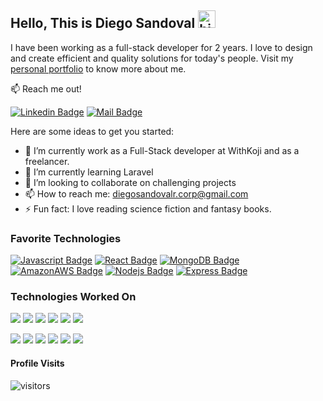 ## Hello, This is Diego Sandoval <img src="https://user-images.githubusercontent.com/1303154/88677602-1635ba80-d120-11ea-84d8-d263ba5fc3c0.gif" width="28px" alt="hi">

I have been working as a full-stack developer for 2 years. I love to design and create efficient and quality solutions for today's people. Visit my [personal portfolio](https://diegocorp.github.io/) to know more about me.

:mailbox: Reach me out!

[![Linkedin Badge](https://img.shields.io/badge/LinkedIn-0077B5?style=for-the-badge&logo=linkedin&logoColor=white)](https://www.linkedin.com/in/diego-sandoval-83856a212/) 
[![Mail Badge](https://img.shields.io/badge/Gmail-D14836?style=for-the-badge&logo=gmail&logoColor=white)](mailto:diegosandovalr.corp@gmail.com)

Here are some ideas to get you started:

- 🔭 I’m currently work as a Full-Stack developer at WithKoji and as a freelancer.
- 🌱 I’m currently learning Laravel
- 👯 I’m looking to collaborate on challenging projects
- 📫 How to reach me: diegosandovalr.corp@gmail.com
- ⚡ Fun fact: I love reading science fiction and fantasy books.

### Favorite Technologies

[![Javascript Badge](https://img.shields.io/badge/JavaScript-F7DF1E?style=for-the-badge&logo=javascript&logoColor=black)](#)
[![React Badge]( 	https://img.shields.io/badge/React-20232A?style=for-the-badge&logo=react&logoColor=61DAFB)](#) 
[![MongoDB Badge]( 	https://img.shields.io/badge/MongoDB-4EA94B?style=for-the-badge&logo=mongodb&logoColor=white)](#) 
[![AmazonAWS Badge](  https://img.shields.io/badge/Amazon_AWS-232F3E?style=for-the-badge&logo=amazon-aws&logoColor=white)](#) 
[![Nodejs Badge]( 	https://img.shields.io/badge/Node.js-43853D?style=for-the-badge&logo=node.js&logoColor=white)](#) 
[![Express Badge]( 	https://img.shields.io/badge/Express.js-404D59?style=for-the-badge)](#) 

### Technologies Worked On

[![  ](  	https://img.shields.io/badge/Xamarin-3498DB?style=for-the-badge&logo=xamarin&logoColor=white )](#)
[![  ](  	https://img.shields.io/badge/.NET-5C2D91?style=for-the-badge&logo=.net&logoColor=white )](#)
[![  ](   https://img.shields.io/badge/Sass-CC6699?style=for-the-badge&logo=sass&logoColor=white )](#)
[![  ](   https://img.shields.io/badge/Bootstrap-563D7C?style=for-the-badge&logo=bootstrap&logoColor=white )](#)
[![  ](   https://img.shields.io/badge/styled--components-DB7093?style=for-the-badge&logo=styled-components&logoColor=white )](#)
[![  ](   https://img.shields.io/badge/Material--UI-0081CB?style=for-the-badge&logo=material-ui&logoColor=white )](#)

[![  ](   https://img.shields.io/badge/Redux-593D88?style=for-the-badge&logo=redux&logoColor=white )](#)
[![  ](   https://img.shields.io/badge/React_Router-CA4245?style=for-the-badge&logo=react-router&logoColor=white)](#)
[![  ](  	https://img.shields.io/badge/MySQL-00000F?style=for-the-badge&logo=mysql&logoColor=white  )](#)
[![  ](   https://img.shields.io/badge/SQLite-07405E?style=for-the-badge&logo=sqlite&logoColor=white )](#)
[![  ](   https://img.shields.io/badge/Netlify-00C7B7?style=for-the-badge&logo=netlify&logoColor=white  )](#)
[![  ](   https://img.shields.io/badge/Heroku-430098?style=for-the-badge&logo=heroku&logoColor=white )](#)


#### Profile Visits 

![visitors](https://visitor-badge.glitch.me/badge?page_id=Diegocorp.Diegocorp)
